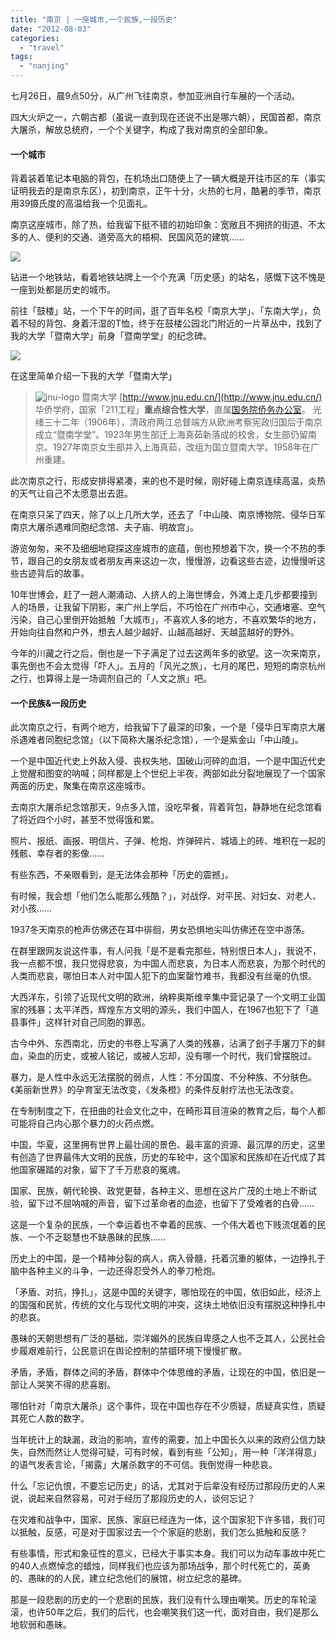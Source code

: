 ```yaml
---
title: "南京 | 一座城市,一个民族,一段历史"
date: "2012-08-03"
categories: 
  - "travel"
tags: 
  - "nanjing"
---
```


七月26日，晨9点50分，从广州飞往南京，参加亚洲自行车展的一个活动。

四大火炉之一，六朝古都（虽说一直到现在还说不出是哪六朝），民国首都，南京大屠杀，解放总统府，一个个关键字，构成了我对南京的全部印象。

#### 一个城市

背着装着笔记本电脑的背包，在机场出口随便上了一辆大概是开往市区的车（事实证明我去的是南京东区），初到南京，正午十分，火热的七月，酷暑的季节，南京用39摄氏度的高温给我一个见面礼。

南京这座城市，除了热，给我留下挺不错的初始印象：宽敞且不拥挤的街道、不太多的人、便利的交通、道旁高大的梧桐、民国风范的建筑……

![](https://static.is26.com/wp-image/2012/08/metro-nanking.jpg)

钻进一个地铁站，看着地铁站牌上一个个充满「历史感」的站名，感慨下这不愧是一座到处都是历史的城市。

前往「鼓楼」站，一个下午的时间，逛了百年名校「南京大学」、「东南大学」，负着不轻的背包、身着汗湿的T恤，终于在鼓楼公园北门附近的一片草丛中，找到了我的大学「暨南大学」前身「暨南学堂」的纪念碑。

![](https://static.is26.com/wp-image/2012/08/nanking-jnu.jpg)

在这里简单介绍一下我的大学「暨南大学」

> ![jnu-logo](https://static.is26.com/wp-image/2012/08/jnu-logo.jpg "jnu-logo") 暨南大学 [http://www.jnu.edu.cn/](http://www.jnu.edu.cn/) 华侨学府，国家「211工程」**重点综合性大学**，直属[国务院侨务办公室](http://zh.wikipedia.org/wiki/%E5%9C%8B%E5%8B%99%E9%99%A2%E5%83%91%E5%8B%99%E8%BE%A6%E5%85%AC%E5%AE%A4)。 光绪三十二年（1906年），清政府两江总督端方从欧洲考察宪政归国后于南京成立“暨南学堂”。1923年男生部迁上海真茹新落成的校舍，女生部仍留南京。1927年南京女生部并入上海真茹，改组为国立暨南大学。1958年在广州重建。

此次南京之行，形成安排得紧凑，来的也不是时候，刚好碰上南京连续高温，炎热的天气让自己不太愿意出去逛。

在南京只呆了四天，除了以上几所大学，还去了「中山陵、南京博物院、侵华日军南京大屠杀遇难同胞纪念馆、夫子庙、明故宫」。

游览匆匆，来不及细细地窥探这座城市的底蕴，倒也预想着下次，换一个不热的季节，跟自己的女朋友或者朋友再来这边一次，慢慢游，边看这些古迹，边慢慢听这些古迹背后的故事。

10年世博会，赶了一趟人潮涌动、人挤人的上海世博会，外滩上走几步都要撞到人的场景，让我留下阴影，来广州上学后，不巧恰在广州市中心，交通堵塞、空气污染，自己心里倒开始抵触「大城市」，不喜欢人多的地方，不喜欢繁华的地方，开始向往自然和户外，想去人越少越好、山越高越好、天越蓝越好的野外。

今年的川藏之行之后，倒也是一下子满足了过去这两年多的欲望。这一次来南京，事先倒也不会太觉得「吓人」。五月的「风光之旅」，七月的尾巴，短短的南京杭州之行，也算得上是一场调剂自己的「人文之旅」吧。

#### 一个民族&一段历史

此次南京之行，有两个地方，给我留下了最深的印象，一个是「侵华日军南京大屠杀遇难者同胞纪念馆」（以下简称大屠杀纪念馆），一个是紫金山「中山陵」。

一个是中国近代史上外敌入侵、丧权失地、国破山河碎的血泪，一个是中国近代史上觉醒和图变的呐喊；同样都是上个世纪上半夜，两部如此分裂地展现了一个国家两面的历史，聚集在南京这座城市。

去南京大屠杀纪念馆那天，9点多入馆，没吃早餐，背着背包，静静地在纪念馆看了将近四个小时，甚至不觉得饿和累。

照片、报纸、画报、明信片、子弹、枪炮、炸弹碎片、城墙上的砖、堆积在一起的残骸、幸存者的影像……

有些东西，不亲眼看到，是无法体会那种「历史的震撼」。

有时候，我会想「他们怎么能那么残酷？」，对战俘、对平民、对妇女、对老人、对小孩……

1937冬天南京的枪声仿佛还在耳中徘徊，男女恐惧地尖叫仿佛还在空中游荡。

在群里跟网友说这件事，有人问我「是不是看完那些，特别恨日本人」，我说不，我一点都不恨，我只觉得悲哀，为中国人而悲哀，为日本人而悲哀，为那个时代的人类而悲哀，哪怕日本人对中国人犯下的血案罄竹难书，我都没有丝毫的仇恨。

大西洋东，引领了近现代文明的欧洲，纳粹奥斯维辛集中营记录了一个文明工业国家的残暴；太平洋西，辉煌东方文明的源头，我们中国人，在1967也犯下了「道县事件」这样针对自己同胞的罪恶。

古今中外、东西南北，历史的书卷上写满了人类的残暴，沾满了刽子手屠刀下的鲜血，染血的历史，或被人铭记，或被人忘却，没有哪一个时代，我们曾摆脱过。

暴力，是人性中永远无法摆脱的弱点，人性：不分国度、不分种族、不分肤色。《美丽新世界》的孕育室无法改变，《发条橙》的条件反射疗法也无法改变。

在专制制度之下，在扭曲的社会文化之中，在畸形耳目渲染的教育之后，每个人都可能将自己内心那个暴力的火药点燃。

中国，华夏，这里拥有世界上最壮阔的景色、最丰富的资源、最沉厚的历史，这里有创造了世界最伟大文明的民族，历史的车轮中，这个国家和民族却在近代成了其他国家碾踏的对象，留下了千万悲哀的冤魂。

国家、民族，朝代轮换、政党更替，各种主义、思想在这片广茂的土地上不断试验，留下过不屈呐喊的声音，留下过革命者的血迹，也留下了受难者的白骨……

这是一个复杂的民族，一个幸运着也不幸着的民族、一个伟大着也下贱流氓着的民族、一个不乏聪慧也不缺愚昧的民族……

历史上的中国，是一个精神分裂的病人，病入骨髓，托着沉重的躯体，一边挣扎于脑中各种主义的斗争，一边还得忍受外人的拳刀枪炮。

「矛盾、对抗，挣扎」，这是中国的关键字，哪怕现在的中国，依旧如此，经济上的国强和民贫，传统的文化与现代文明的冲突，这块土地依旧没有摆脱这种挣扎中的悲哀。

愚昧的天朝思想有广泛的基础，崇洋媚外的民族自卑感之人也不乏其人，公民社会步履艰难前行，公民意识在舆论控制的禁锢环境下慢慢扩散。

矛盾，矛盾，群体之间的矛盾，群体中个体思维的矛盾，让现在的中国，依旧是一部让人哭笑不得的悲喜剧。

哪怕针对「南京大屠杀」这个事件，现在中国也存在不少质疑，质疑真实性，质疑其死亡人数的数字。

当年统计上的缺漏，政治的影响，宣传的需要，加上中国长久以来的政府公信力缺失，自然而然让人觉得可疑，可有时候，看到有些「公知」，用一种「洋洋得意」的语气发表言论，「揭露」大屠杀数字的不可信。我倒觉得一种悲哀。

什么「忘记仇恨，不要忘记历史」的话，尤其对于后辈没有经历过那段历史的人来说，说起来自然容易，可对于经历了那段历史的人，谈何忘记？

在灾难和战争中，国家、民族、家庭已经连为一体，这个国家犯下许多错，我们可以抵触，反感，可是对于国家过去一个个家庭的悲剧，我们怎么抵触和反感？

有些事情，形式和象征性的意义，已经大于事实本身。我们可以为动车事故中死亡的40人点燃悼念的蜡烛，同样我们也应该为那场战争，那个时代死亡的，英勇的、愚昧的的人民，建立纪念他们的展馆，树立纪念的墓碑。

那是一段悲剧的历史的一个悲剧的民族，我们没有什么理由嘲笑。历史的车轮滚滚，也许50年之后，我们的后代，也会嘲笑我们这一代，面对自由，我们是那么地软弱和愚昧。

